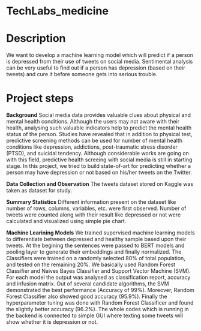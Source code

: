 # TechLabs_medicine

# Description

We want to develop a machine learning model which will predict if a person is depressed from their use of tweets on social media. Sentimental analysis can be very useful to find out if a person has depression (based on their tweets) and cure it before someone gets into serious trouble.


# Project steps
**Background**
Social media data provides valuable clues about physical and mental health conditions. Although the users may not aware with their health, analysing such valuable indicators help to predict the mental health status of the person. Studies have revealed that in addition to physical test, predictive screening methods can be used for number of mental health conditions like depression, addictions, post-traumatic stress disorder (PTSD), and suicidal tendency. Although considerable works are going on with this field, predictive health screeing with social media is still in starting stage. In this project, we tried to build state-of-art for predicting whether a person may have depression or not based on his/her tweets on the Twitter.

**Data Collection and Observation**
The tweets dataset stored on Kaggle was taken as dataset for study. 

**Summary Statistics**
Different information present on the dataset like number of rows, columns, variables, etc. were first observed. Number of tweets were counted along with their result like depressed or not were calculated and visualized using simple pie chart. 

**Machine Learining Models**
We trained supervised machine learning models to differentiate between depressed and healthy sample based upon their tweets. At the begining the sentences were passed to BERT models and pooling layer to generate their embeddings and finally normalized. 
The Classifiers were trained on a randomly selected 80% of total population, and tested on the remaining 20%. We basically used Random Forest Classifier and Naives Bayes Classifier and Support Vector Machine (SVM). For each model the output was analysed as classification report, accuracy and infusion matrix. 
Out of several candidate algorithms, the SVM demonstrated the best performance (Accuracy of 99%). Moreover, Random Forest Classifier also showed good accuracy (95.9%). Finally the hyperparameter tuning was done with Random Forest Classificer and found the slightly better accuracy (96.2%).
The whole codes which is running in the backend is connected to simple GUI where texting some tweets will show whether it is depression or not.
